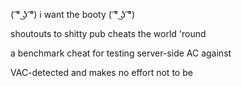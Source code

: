 ﻿( ͡° ͜ʖ ͡°) i want the booty ( ͡° ͜ʖ ͡°)

shoutouts to shitty pub cheats the world 'round

a benchmark cheat for testing server-side AC against

VAC-detected and makes no effort not to be